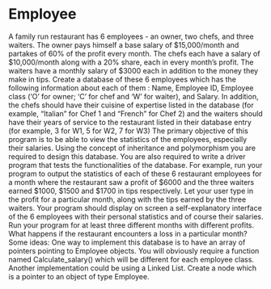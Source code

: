 # Employee
A family run restaurant has 6 employees - an owner, two chefs, and three waiters. The owner pays himself a base salary of $15,000/month and partakes of 60% of the profit every month. The chefs each have a salary of $10,000/month along with a 20% share, each in every month’s profit. The waiters have a monthly salary of $3000 each in addition to the money they make in tips. Create a database of these 6 employees which has the following information about each of them : Name, Employee ID, Employee class (‘O’ for owner; ‘C’ for chef and ‘W’ for waiter), and Salary. In addition, the chefs should have their cuisine of expertise listed in the database (for example, “Italian” for Chef 1 and “French” for Chef 2) and the waiters should have their years of service to the restaurant listed in their database entry (for example, 3 for W1, 5 for W2, 7 for W3)   The primary objective of this program is to be able to view the statistics of the employees, especially their salaries.   Using the concept of inheritance and polymorphism you are required to design this database. You are also required to write a driver program that tests the functionalities of the database. For example, run your program to output the statistics of each of these 6 restaurant employees for a month where the restaurant saw a profit of $6000 and the three waiters earned $1000, $1500 and $1700 in tips respectively.   Let your user type in the profit for a particular month, along with the tips earned by the three waiters. Your program should display on screen a self-explanatory interface of the 6 employees with their personal statistics and of course their salaries.   Run your program for at least three different months with different profits. What happens if the restaurant encounters a loss in a particular month?   Some ideas: One way to implement this database is to have an array of pointers pointing to Employee objects. You will obviously require a function named Calculate_salary() which will be different for each employee class.   Another implementation could be using a Linked List. Create a node which is a pointer to an object of type Employee.
